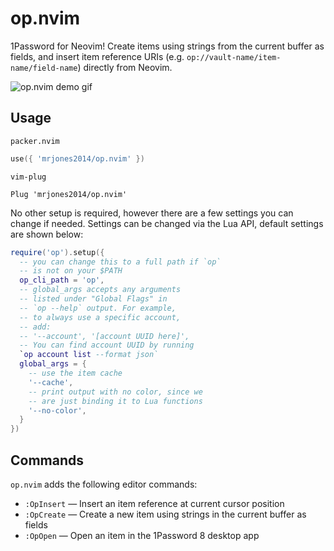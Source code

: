 # op.nvim

1Password for Neovim! Create items using strings from the current buffer as fields,
and insert item reference URIs (e.g. `op://vault-name/item-name/field-name`)
directly from Neovim.

![op.nvim demo gif](https://user-images.githubusercontent.com/8648891/182396210-925c6938-4ec9-4c5b-b39c-9306d04bd6c7.gif)

## Usage

`packer.nvim`

```lua
use({ 'mrjones2014/op.nvim' })
```

`vim-plug`

```VimL
Plug 'mrjones2014/op.nvim'
```

No other setup is required, however there are a few settings you can change if needed.
Settings can be changed via the Lua API, default settings are shown below:

```lua
require('op').setup({
  -- you can change this to a full path if `op`
  -- is not on your $PATH
  op_cli_path = 'op',
  -- global_args accepts any arguments
  -- listed under "Global Flags" in
  -- `op --help` output. For example,
  -- to always use a specific account,
  -- add:
  -- '--account', '[account UUID here]',
  -- You can find account UUID by running
  `op account list --format json`
  global_args = {
    -- use the item cache
    '--cache',
    -- print output with no color, since we
    -- are just binding it to Lua functions
    '--no-color',
  }
})
```

## Commands

`op.nvim` adds the following editor commands:

- `:OpInsert` &mdash; Insert an item reference at current cursor position
- `:OpCreate` &mdash; Create a new item using strings in the current buffer as fields
- `:OpOpen` &mdash; Open an item in the 1Password 8 desktop app
